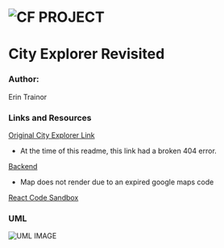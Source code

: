 ![CF](http://i.imgur.com/7v5ASc8.png) PROJECT
=================================================
# City Explorer Revisited

### Author:
Erin Trainor

### Links and Resources
[Original City Explorer Link](https://codefellows.github.io/city_explorer/)
* At the time of this readme, this link had a broken 404 error.

[Backend](https://city-explorer-backend.herokuapp.com)
* Map does not render due to an expired google maps code

[React Code Sandbox](https://codesandbox.io/s/ymmmp031yj)

### UML
![UML IMAGE](./assets/uml.jpg) 






